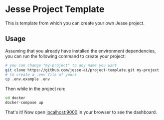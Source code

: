 # Jesse Project Template

This is template from which you can create your own Jesse project. 

## Usage
Assuming that you already have installed the environment dependencies, you can run the following command to create your project:

```sh
# you can change "my-project" to any name you want
git clone https://github.com/jesse-ai/project-template.git my-project
# to create a .env file of yours
cp .env.example .env
```

Then while in the project run:

```sh
cd docker
docker-compose up
```

That's it! Now open [localhost:9000](http://localhost:9000) in your browser to see the dashboard. 